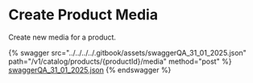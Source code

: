 # Create Product Media

Create new media for a product.

{% swagger src="../../../../.gitbook/assets/swaggerQA_31_01_2025.json" path="/v1/catalog/products/{productId}/media" method="post" %}
[swaggerQA_31_01_2025.json](../../../../.gitbook/assets/swaggerQA_31_01_2025.json)
{% endswagger %}
